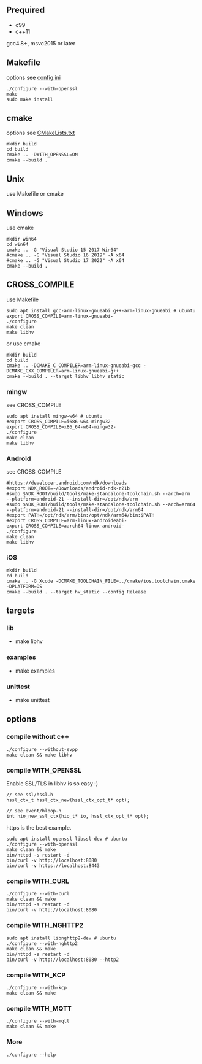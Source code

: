 ## Prequired

- c99
- c++11

gcc4.8+, msvc2015 or later

## Makefile
options see [config.ini](config.ini)
```
./configure --with-openssl
make
sudo make install
```

## cmake
options see [CMakeLists.txt](CMakeLists.txt)
```
mkdir build
cd build
cmake .. -DWITH_OPENSSL=ON
cmake --build .
```

## Unix
use Makefile or cmake

## Windows
use cmake
```
mkdir win64
cd win64
cmake .. -G "Visual Studio 15 2017 Win64"
#cmake .. -G "Visual Studio 16 2019" -A x64
#cmake .. -G "Visual Studio 17 2022" -A x64
cmake --build .
```

## CROSS_COMPILE
use Makefile
```
sudo apt install gcc-arm-linux-gnueabi g++-arm-linux-gnueabi # ubuntu
export CROSS_COMPILE=arm-linux-gnueabi-
./configure
make clean
make libhv
```
or use cmake
```
mkdir build
cd build
cmake .. -DCMAKE_C_COMPILER=arm-linux-gnueabi-gcc -DCMAKE_CXX_COMPILER=arm-linux-gnueabi-g++
cmake --build . --target libhv libhv_static
```

### mingw
see CROSS_COMPILE
```
sudo apt install mingw-w64 # ubuntu
#export CROSS_COMPILE=i686-w64-mingw32-
export CROSS_COMPILE=x86_64-w64-mingw32-
./configure
make clean
make libhv
```

### Android
see CROSS_COMPILE
```
#https://developer.android.com/ndk/downloads
#export NDK_ROOT=~/Downloads/android-ndk-r21b
#sudo $NDK_ROOT/build/tools/make-standalone-toolchain.sh --arch=arm   --platform=android-21 --install-dir=/opt/ndk/arm
#sudo $NDK_ROOT/build/tools/make-standalone-toolchain.sh --arch=arm64 --platform=android-21 --install-dir=/opt/ndk/arm64
#export PATH=/opt/ndk/arm/bin:/opt/ndk/arm64/bin:$PATH
#export CROSS_COMPILE=arm-linux-androideabi-
export CROSS_COMPILE=aarch64-linux-android-
./configure
make clean
make libhv
```

### iOS
```
mkdir build
cd build
cmake .. -G Xcode -DCMAKE_TOOLCHAIN_FILE=../cmake/ios.toolchain.cmake -DPLATFORM=OS
cmake --build . --target hv_static --config Release
```

## targets

### lib
- make libhv

### examples
- make examples

### unittest
- make unittest

## options

### compile without c++
```
./configure --without-evpp
make clean && make libhv
```

### compile WITH_OPENSSL
Enable SSL/TLS in libhv is so easy :)
```
// see ssl/hssl.h
hssl_ctx_t hssl_ctx_new(hssl_ctx_opt_t* opt);

// see event/hloop.h
int hio_new_ssl_ctx(hio_t* io, hssl_ctx_opt_t* opt);
```

https is the best example.
```
sudo apt install openssl libssl-dev # ubuntu
./configure --with-openssl
make clean && make
bin/httpd -s restart -d
bin/curl -v http://localhost:8080
bin/curl -v https://localhost:8443
```

### compile WITH_CURL
```
./configure --with-curl
make clean && make
bin/httpd -s restart -d
bin/curl -v http://localhost:8080
```

### compile WITH_NGHTTP2
```
sudo apt install libnghttp2-dev # ubuntu
./configure --with-nghttp2
make clean && make
bin/httpd -s restart -d
bin/curl -v http://localhost:8080 --http2
```

### compile WITH_KCP
```
./configure --with-kcp
make clean && make
```

### compile WITH_MQTT
```
./configure --with-mqtt
make clean && make
```

### More
```
./configure --help
```
